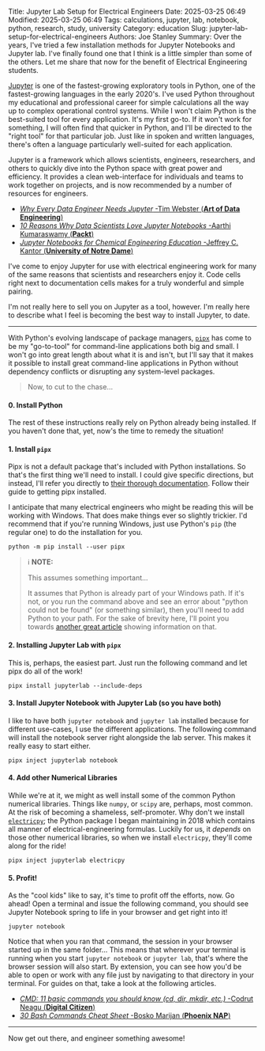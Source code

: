 Title: Jupyter Lab Setup for Electrical Engineers
Date: 2025-03-25 06:49
Modified: 2025-03-25 06:49
Tags: calculations, jupyter, lab, notebook, python, research, study, university
Category: education
Slug: jupyter-lab-setup-for-electrical-engineers
Authors: Joe Stanley
Summary: Over the years, I've tried a few installation methods for Jupyter Notebooks and Jupyter lab. I've finally found one that I think is a little simpler than some of the others. Let me share that now for the benefit of Electrical Engineering students.

[Jupyter](https://jupyter.org/) is one of the fastest-growing exploratory tools in Python, one of the fastest-growing
languages in the early 2020's. I've used Python throughout my educational and professional career for simple calculations
all the way up to complex operational control systems. While I won't claim Python is the best-suited tool for every
application. It's my first go-to. If it won't work for something, I will often find that quicker in Python, and I'll be
directed to the "right tool" for that particular job. Just like in spoken and written languages, there's often a language
particularly well-suited for each application.

Jupyter is a framework which allows scientists, engineers, researchers, and others to quickly dive into the Python space
with great power and efficiency. It provides a clean web-interface for individuals and teams to work together on projects,
and is now recommended by a number of resources for engineers.

- [*Why Every Data Engineer Needs Jupyter* -Tim Webster (**Art of Data Engineering**)](https://artofdataengineering.com/why-every-data-engineer-needs-jupyter/)
- [*10 Reasons Why Data Scientists Love Jupyter Notebooks* -Aarthi Kumaraswamy (**Packt**)](https://www.packtpub.com/en-us/learning/how-to-tutorials/10-reasons-data-scientists-love-jupyter-notebooks/)
- [*Jupyter Notebooks for Chemical Engineering Education* -Jeffrey C. Kantor (**University of Notre Dame**)](https://cache.org/sites/default/files/S19-Jupyter-Notebooks.pdf)

I've come to enjoy Jupyter for use with electrical engineering work for many of the same reasons that scientists and
researchers enjoy it. Code cells right next to documentation cells makes for a truly wonderful and simple pairing.

I'm not really here to sell you on Jupyter as a tool, however. I'm really here to describe what I feel is becoming the
best way to install Jupyter, to date.

---

With Python's evolving landscape of package managers, [`pipx`](https://pipx.pypa.io/latest/) has come to be my "go-to-tool"
for command-line applications both big and small. I won't go into great length about what it is and isn't, but I'll say
that it makes it possible to install great command-line applications in Python without dependency conflicts or disrupting
any system-level packages.

> Now, to cut to the chase...

#### 0. Install Python

The rest of these instructions really rely on Python already being installed. If you haven't done that, yet, now's the
time to remedy the situation!

#### 1. Install `pipx`

Pipx is not a default package that's included with Python installations. So that's the first thing we'll need to install.
I could give specific directions, but instead, I'll refer you directly to [their thorough documentation](https://pipx.pypa.io/latest/installation/).
Follow their guide to getting pipx installed.

I anticipate that many electrical engineers who might be reading this will be working with Windows. That does make things
ever so slightly trickier. I'd recommend that if you're running Windows, just use Python's `pip` (the regular one) to
do the installation for you.

```shell
python -m pip install --user pipx
```

> ℹ️ **NOTE:**
>
> This assumes something important...
>
> It assumes that Python is already part of your Windows path. If it's not, or you run the command above and see an error
> about "python could not be found" (or something similar), then you'll need to add Python to your path. For the sake of
> brevity here, I'll point you towards [another great article](https://realpython.com/add-python-to-path/) showing
> information on that.

#### 2. Installing Jupyter Lab with `pipx`

This is, perhaps, the easiest part. Just run the following command and let pipx do all of the work!

```shell
pipx install jupyterlab --include-deps
```

#### 3. Install Jupyter Notebook with Jupyter Lab (so you have both)

I like to have both `jupyter notebook` and `jupyter lab` installed because for different use-cases, I use the different
applications. The following command will install the notebook server right alongside the lab server. This makes it really
easy to start either.

```shell
pipx inject jupyterlab notebook
```

#### 4. Add other Numerical Libraries

While we're at it, we might as well install some of the common Python numerical libraries. Things like `numpy`, or `scipy`
are, perhaps, most common. At the risk of becoming a shameless, self-promoter. Why don't we install
[`electricpy`](https://electricpy.readthedocs.io/en/latest/); the Python package I began maintaining in 2018 which
contains all manner of electrical-engineering formulas. Luckily for us, it *depends* on those other numerical libraries,
so when we install `electricpy`, they'll come along for the ride!

```shell
pipx inject jupyterlab electricpy
```

#### 5. Profit!

As the "cool kids" like to say, it's time to profit off the efforts, now. Go ahead! Open a terminal and issue the
following command, you should see Jupyter Notebook spring to life in your browser and get right into it!

```shell
jupyter notebook
```

Notice that when you ran that command, the session in your browser started up in the same folder... This means that
wherever your terminal is running when you start `jupyter notebook` or `jupyter lab`, that's where the browser session
will also start. By extension, you can see how you'd be able to open or work with any file just by navigating to that
directory in your terminal. For guides on that, take a look at the following articles.

- [*CMD: 11 basic commands you should know (cd, dir, mkdir, etc.)* -Codrut Neagu (**Digital Citizen**)](https://www.digitalcitizen.life/command-prompt-how-use-basic-commands/)
- [*30 Bash Commands Cheat Sheet* -Bosko Marijan (**Phoenix NAP**)](https://phoenixnap.com/kb/bash-commands)

---

Now get out there, and engineer something awesome!
